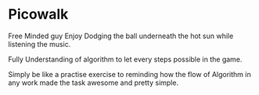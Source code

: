 # Picowalk
Free Minded guy Enjoy Dodging the ball underneath the hot sun while listening the music.

Fully Understanding of algorithm to let every steps possible in the game.

Simply be like a practise exercise to reminding how the flow of Algorithm in any work made the task awesome and pretty simple.
